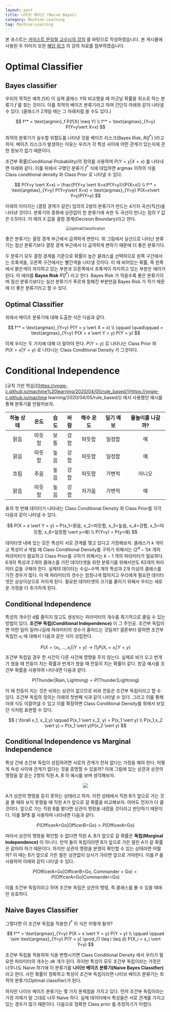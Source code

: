 ```yaml
---
layout: post
title: 나이브 베이즈 (Naive Bayes)
category: Machine Learning
tag: Machine-Learning
---
```


 본 포스트는 [카이스트 문일철 교수님의 강의](https://www.edwith.org/machinelearning1_17/joinLectures/9738) 를 바탕으로 작성하였습니다. 본 게시물에 사용된 두 이미지 또한 [해당 링크](https://www.edwith.org/machinelearning1_17/lecture/10585/) 의 강의 자료를 첨부하였습니다.



# Optimal Classifier

## Bayes classifier

우리의 목적은 예측 $f(X)$ 이 실제 클래스 $Y$와 비교했을 때 어긋날 확률을 최소로 하는 분류기 $f$ 를 찾는 것이다. 이를 최적의 베이즈 분류기라고 하며 간단히 아래와 같이 나타낼 수 있다. (클래스가 2개일 때는 그 아래처럼 쓸 수도 있다.)



$$
f^* = \text{argmin}_f P(f(X) \neq Y) \\
f^* = \text{argmax}_{Y=y} P(Y=y\vert X=x)
$$



최적의 분류기가 실수할 위험도를 나타낸 것을 베이즈 리스크(Bayes Risk, $R(f^*)$ )라고 하자. 베이즈 리스크가 발생하는 이유는 우리가 각 특성 사이에 어떤 관계가 있는지에 관한 정보가 없기 때문이다. 

조건부 확률(Conditional Probability)의 정의를 사용하여 $P(Y=y \vert X=x)$ 를 나타내면 아래와 같다. 이를 위에서 구했던 분류기 $f^*$ 식에 대입하면 $\text{argmax}$ 이하의 식을 Class conditional density 와 Class Prior 로 나타낼 수 있다.



$$
P(Y=y \vert X=x) = \frac{P(Y=y \vert X=x)P(Y=y)}{P(X=x)} \\
f^* = \text{argmax}_{Y=y} P(Y=y\vert X=x) = \text{argmax}_{Y=y} P(X=x\vert Y=y)P(Y=y)
$$



아래의 이미지는 (결정 경계가 같은) 임의의 2쌍의 분류기가 만드는 4가지 곡선(직선)을 나타낸 것이다. 분류기의 종류에 상관없이 한 분류기에 속한 두 곡선이 만나는 점의 $Y$ 값은 0.5이다. 이 때의 $X$ 값을 결정 경계(Decision Boundary)라고 한다. 

<p align="center"><img src="https://1.bp.blogspot.com/-QLzfRxOxETc/Xab3Ki2lQTI/AAAAAAAABoo/uZV1YhtNKNklTzImfwCiDwTSlpwB7trUgCLcBGAsYHQ/s640/IE661-Week%2B3-Part%2B1-icmoon-ver-1-07.png" alt="optimalClassification" style="zoom: 80%;" /></p> 



좋은 분류기는 결정 경계 부근에서 급격하게 변한다. 위 그림에서 실선으로 나타난 분류기는 점선 분류기보다 결정 경계 부근에서 더 급격하게 변하기 때문에 더 좋은 분류기다.

두 분류기 모두 결정 경계를 기준으로 확률이 높은 클래스를 선택하므로 왼쪽 구간에서는 초록색을, 오른쪽 구간에서는 빨간색을 나타낼 것이다. 이 때 비어있는 확률, 즉 왼쪽에서 붉은색이 차지하고 있는 부분과 오른쪽에서 초록색이 차지하고 있는 부분은 에러가 된다. 이 에러를 **Bayes Risk** $R(f^*)$ 라고 한다. Bayes Risk 가 작을수록 좋은 분류기이며 점선 분류기보다는 실선 분류기가 푸르게 칠해진 부분만큼 Bayes Risk 가 작기 때문에 더 좋은 분류기라고 할 수 있다. 



## Optimal Classifier

위에서 베이즈 분류기에 대해 도출한 식은 다음과 같다.



$$
f^* = \text{argmax}_{Y=y} P(Y = y \vert X = x) \\
\qquad \quad\qquad = \text{argmax}_{Y=y} P(X = x \vert Y = y) P(Y = y)
$$



이제 우리는 두 가지에 대해 더 알아야 한다. $P(Y=y)$ 로 나타나는 Class Prior 와 $P(X = x \vert Y = y)$ 로 나타나는 Class Conditional Density 가 그것이다.



# Conditional Independence

[규칙 기반 학습]([https://yngie-c.github.io/machine%20learning/2020/04/05/rule_based/](https://yngie-c.github.io/machine learning/2020/04/05/rule_based/)) 에서 사용했던 예시를 통해 분류기를 만들어보자.

| 하늘 상태 |  온도  | 습도 | 바람 | 해수 온도 | 일기 예보 | 물놀이를 나갈까? |
| :-------: | :----: | :--: | :--: | :-------: | :-------: | :--------------: |
|   맑음    | 따듯함 | 보통 | 강함 |  따듯함   |  일정함   |        예        |
|   맑음    | 따듯함 | 높음 | 강함 |  따듯함   |  일정함   |        예        |
|   흐림    |  추움  | 높음 | 강함 |  따듯함   |  가변적   |      아니오      |
|   맑음    | 따듯함 | 높음 | 강함 |  차가움   |  가변적   |        예        |

표의 첫 번째 데이터가 나타내는 Class Conditional Density 와 Class Prior를 각각 다음과 같이 나타낼 수 있다.


$$
P(X = x \vert Y = y) = P(x_1=맑음, x_2=따듯함, x_3=높음, x_4=강함, x_5=따듯함, x_6=일정함 
\vert y=예) \\
P(Y=y) = P(y=예)
$$


데이터셋 내에 있는 모든 특성이 서로 관계를 맺고 있다고 가정해보자. 클래스가 $k$ 개이고 특성이 $d$ 개일 때 Class Conditional Density를 구하기 위해서는 $(2^d-1)k$ 개의 파라미터가 필요하고 Class Prior를 구하기 위해서는 $k-1$ 개의 파라미터가 필요하다. 6개의 특성과 2개의 클래스를 가진 데이터셋을 위한 분류기를 위해서만도 63개의 파라미터 값을 구해야 한다. 실제의 데이터는 수십~수백 개의 특성과 2개 이상의 클래스를 가진 경우가 많다. 이 때 파라미터의 갯수는 엄청나게 많아지고 우리에게 필요한 데이터셋은 상상이상으로 커지게 된다. 필요한 데이터셋의 크기를 줄이기 위해서 우리는 새로운 가정을 더 추가하게 된다.



## Conditional Independence

특성의 개수인 d를 줄이지 않고도 생성되는 파라미터의 개수를 획기적으로 줄일 수 있는 방법이 있다. **조건부 독립(Conditional Independence)** 이 그 주인공. 조건부 독립이면 어떤 일이 일어나길래 파라미터의 갯수가 줄어드는 것일까? 결론부터 말하면 조건부 독립인 $x_i$ 에 대해서 다음과 같은 식이 성립한다.


$$
P(X= (x_1, ..., x_i)\vert Y=y) \rightarrow \prod_i P(X_i = x_i \vert Y=y)
$$
조건부 독립일 경우 한 사건이 다른 사건에 영향을 주지 않는다. 실제로 비가 오고 번개가 쳤을 때 천둥이 치는 확률과 번개가 쳤을 때 천둥이 치는 확률이 같다. 방금 예시를 조건부 확률을 사용하여 나타내면 다음과 같다.


$$
P(\text{Thunder} \vert \text{Rain, Lightning}) = P(\text{Thunder} \vert \text{Lightning})
$$


이 때 천둥이 치는 것은 비와는 상관이 없으므로 비와 천둥은 조건부 독립이라고 할 수 있다. 조건부 독립의 정의는 아래의 첫번째 식과 같이 나타낼 수 있다. 그리고 이를 통해 아래 식도 이끌어낼 수 있고 이를 확장하면 Class Conditional Density를 위에서 보았던 식처럼 표현할 수 있다. 


$$
( \forall x_1, x_2,y) \qquad P(x_1 \vert x_2, y) = P(x_1 \vert y) \\
P(x_1,x_2 \vert y) = P(x_1 \vert y)P(x_2 \vert y)
$$


## Conditional Independence vs Marginal Independence

특성 간에 조건부 독립이 성립하려면 서로의 관계가 전혀 없다는 가정을 해야 한다. 어떻게 속성 사이에 관계가 없다는 것을 증명할 수 있을까? 아래 그림에 있는 상관과 상관의 명령을 잘 듣는 2명의 직원 A, B 의 예시를 보며 생각해보자. 

<p align="center"><img src="https://actruce.com/wp-content/uploads/2018/11/conditional_independence_commander.png"  /> </p>
A가 상관의 명령을 듣지 못하는 상태라고 하자. 이런 상태에서 직원 B가 앞으로 가는 것을 볼 때와 보지 못했을 때 직원 A가 앞으로 갈 확률을 비교해보자. 아마도 전자가 더 클 것이다. 앞으로 가는 직원 B를 봤다면 상관이 명령을 내렸을 것이라고 판단하기 때문이다. 이를 $P$ 를 사용하여 나타내면 다음과 같다.

$$
P(\text{OfficerA=Go} \vert \text{OfficerB=Go}) > P(\text{OfficerA=Go})
$$


따라서 상관의 명령을 확인할 수 없다면 직원 A, B가 앞으로 갈 확률은 **독립(Marginal Independence)** 이 아니다. 만약 둘이 독립이라면 B가 앞으로 가든 말든 A가 갈 확률은 같아야 하기 때문이다. 하지만 상관의 명령을 분명히 확인할 수 있는 상태라면 어떨까? 이 때는 B가 앞으로 가든 말든 상관없이 상사가 가라면 앞으로 가야한다. 이를 $P$ 를 사용하여 아래와 같이 나타낼 수 있다.


$$
P(\text{OfficerA=Go} \vert \text{OfficerB=Go, Commander = Go}) = P(\text{OfficerA=Go} \vert \text{Commander=Go})
$$


이를 조건부 독립이라고 하며 조건부 독립은 상관의 명령, 즉 클래스를 볼 수 있을 때에만 유효하다.

## Naive Bayes Classifier

그렇다면 이 조건부 독립을 적용한 $f^*$ 의 식은 어떻게 될까?


$$
f^* = \text{argmax}_{Y=y} P(X = x \vert Y = y) P(Y = y) \\
\qquad \qquad \sim \text{argmax}_{Y=y} P(Y = y) \prod_{1 \leq i \leq d} P(X_i = x_i \vert Y=y)
$$


조건부 독립을 적용하여 식을 변형시키면 Class Conditional Density 에서 우리가 필요한 파라미터의 개수는 $dk$ 개가 된다. 하지만 특성이 모두 조건부 독립이라는 가정은 너무나도 Naive 하기에 이 분류기를 **나이브 베이즈 분류기(Naive Bayes Classifier)** 라고 한다. 사전 확률이 정확하고 특성이 조건부 독립이라면 나이브 베이즈 분류기는 최적의 분류기(Optimal classifier)가 된다.

하지만 나이브 베이즈 분류기는 몇 가지 문제점을 가지고 있다. 먼저 조건부 독립이라는 가정 자체가 말 그대로 너무 Naive 하다. 실제 데이터에서 특성들은 서로 관계를 가지고 있는 경우가 많기 때문이다. 다음으로 정확한 Class prior 를 추정하기가 어렵다.
